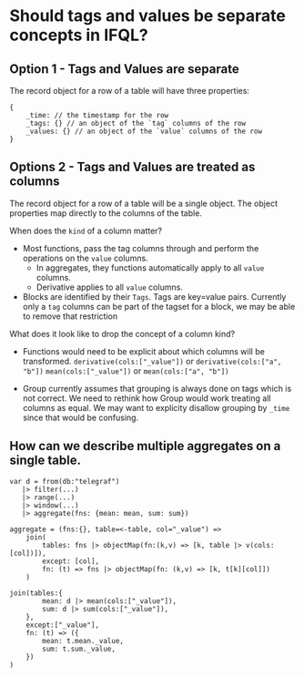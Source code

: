 # Should tags and values be separate concepts in IFQL?


## Option 1 - Tags and Values are separate

The record object for a row of a table will have three properties:

```
{
    _time: // the timestamp for the row
    _tags: {} // an object of the `tag` columns of the row
    _values: {} // an object of the `value` columns of the row
}
```



## Options 2 - Tags and Values are treated as columns

The record object for a row of a table will be a single object.
The object properties map directly to the columns of the table.

When does the `kind` of a column matter? 

 * Most functions, pass the tag columns through and perform the operations on the `value` columns.
    * In aggregates, they functions automatically apply to all `value` columns.
    * Derivative applies to all `value` columns.
 * Blocks are identified by their `Tags`. Tags are key=value pairs.
     Currently only a `tag` columns can be part of the tagset for a block,
     we may be able to remove that restriction

What does it look like to drop the concept of a column kind?

* Functions would need to be explicit about which columns will be transformed.
    `derivative(cols:["_value"])` or `derivative(cols:["a", "b"])`
    `mean(cols:["_value"])` or `mean(cols:["a", "b"])`

* Group currently assumes that grouping is always done on tags which is not correct.
    We need to rethink how Group would work treating all columns as equal.
    We may want to explicity disallow grouping by `_time` since that would be confusing.


## How can we describe multiple aggregates on a single table.

```
var d = from(db:"telegraf")
   |> filter(...)
   |> range(...)
   |> window(...)
   |> aggregate(fns: {mean: mean, sum: sum})

aggregate = (fns:{}, table=<-table, col="_value") =>
    join(
        tables: fns |> objectMap(fn:(k,v) => [k, table |> v(cols:[col])]),
        except: [col],
        fn: (t) => fns |> objectMap(fn: (k,v) => [k, t[k][col]])
    )

join(tables:{
        mean: d |> mean(cols:["_value"]),
        sum: d |> sum(cols:["_value"]),
    },
    except:["_value"],
    fn: (t) => ({
        mean: t.mean._value,
        sum: t.sum._value,
    })
)
```
